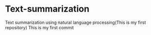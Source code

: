 # Text-summarization
Text summarization using natural language processing(This is my first repository)
This is my first commit

